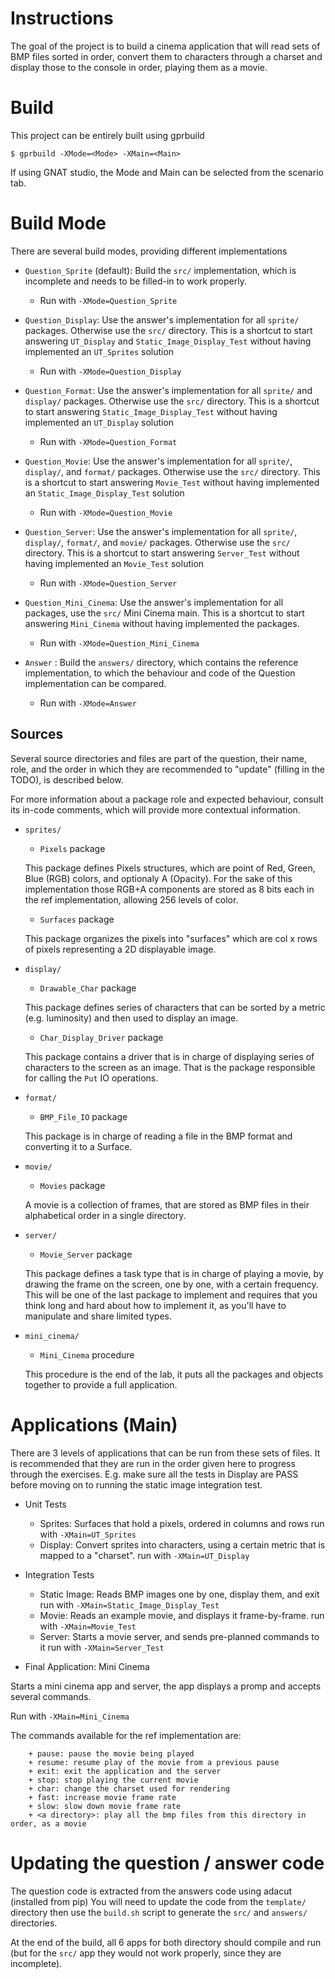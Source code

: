 # Instructions

The goal of the project is to build a cinema application that will read sets of
BMP files sorted in order, convert them to characters through a charset and display
those to the console in order, playing them as a movie.

# Build

This project can be entirely built using gprbuild

`$ gprbuild -XMode=<Mode> -XMain=<Main>`

If using GNAT studio, the Mode and Main can be selected from the scenario tab.

# Build Mode

There are several build modes, providing different implementations

- `Question_Sprite` (default): Build the `src/` implementation, which is incomplete and needs to be
  filled-in to work properly.

  + Run with `-XMode=Question_Sprite`

- `Question_Display`: Use the answer's implementation for all `sprite/` packages. Otherwise use the
  `src/` directory.
  This is a shortcut to start answering `UT_Display` and
  `Static_Image_Display_Test` without having implemented an `UT_Sprites` solution

  + Run with `-XMode=Question_Display`

- `Question_Format`: Use the answer's implementation for all `sprite/` and `display/` packages.
  Otherwise use the `src/` directory.
  This is a shortcut to start answering `Static_Image_Display_Test` without having implemented
  an `UT_Display` solution

  + Run with `-XMode=Question_Format`

- `Question_Movie`: Use the answer's implementation for all `sprite/`, `display/`, and `format/`
  packages.
  Otherwise use the `src/` directory.
  This is a shortcut to start answering `Movie_Test`
  without having implemented an `Static_Image_Display_Test` solution

  + Run with `-XMode=Question_Movie`

- `Question_Server`: Use the answer's implementation for all `sprite/`, `display/`, `format/`, and `movie/`
  packages. Otherwise use the `src/` directory.
  This is a shortcut to start answering `Server_Test`
  without having implemented an `Movie_Test` solution

  + Run with `-XMode=Question_Server`

- `Question_Mini_Cinema`: Use the answer's implementation for all packages, use the `src/` Mini Cinema main.
  This is a shortcut to start answering `Mini_Cinema` without having implemented the packages.

  + Run with `-XMode=Question_Mini_Cinema`

- `Answer` : Build the `answers/` directory, which contains the reference implementation, to
  which the behaviour and code of the Question implementation can be compared.

  + Run with `-XMode=Answer`

## Sources

Several source directories and files are part of the question, their name, role, and the order in which
they are recommended to "update" (filling in the TODO), is described below.

For more information about a package role and expected behaviour, consult its in-code comments, which
will provide more contextual information.

- `sprites/`

    * `Pixels` package

    This package defines Pixels structures, which are point of Red, Green, Blue (RGB)
    colors, and optionaly A (Opacity). For the sake of this implementation those RGB+A components
    are stored as 8 bits each in the ref implementation, allowing 256 levels of color.

    * `Surfaces` package

    This package organizes the pixels into "surfaces" which are col x rows of pixels representing a
    2D displayable image.

- `display/`

    * `Drawable_Char` package

    This package defines series of characters that can be sorted by a metric (e.g. luminosity) and then used
    to display an image.

    * `Char_Display_Driver` package

    This package contains a driver that is in charge of displaying series of characters to the screen as
    an image. That is the package responsible for calling the `Put` IO operations.

- `format/`

    * `BMP_File_IO` package

    This package is in charge of reading a file in the BMP format and converting it to a Surface.

- `movie/`

    * `Movies` package

    A movie is a collection of frames, that are stored as BMP files in their alphabetical order in a
    single directory.

- `server/`

    * `Movie_Server` package

    This package defines a task type that is in charge of playing a movie, by drawing the frame on the screen,
    one by one, with a certain frequency. This will be one of the last package to implement and requires that
    you think long and hard about how to implement it, as you'll have to manipulate and share limited types.

- `mini_cinema/`

    * `Mini_Cinema` procedure

    This procedure is the end of the lab, it puts all the packages and objects together to provide a full
    application.

# Applications (Main)

There are 3 levels of applications that can be run from these sets of files.
It is recommended that they are run in the order given here to progress through the exercises.
E.g. make sure all the tests in Display are PASS before moving on to running the static image
integration test.

- Unit Tests

    * Sprites: Surfaces that hold a pixels, ordered in columns and rows
      run with `-XMain=UT_Sprites`
    * Display: Convert sprites into characters, using a certain metric that
    is mapped to a "charset".
      run with `-XMain=UT_Display`

- Integration Tests

    * Static Image: Reads BMP images one by one, display them, and exit
      run with `-XMain=Static_Image_Display_Test`
    * Movie: Reads an example movie, and displays it frame-by-frame.
      run with `-XMain=Movie_Test`
    * Server: Starts a movie server, and sends pre-planned commands to it
      run with `-XMain=Server_Test`

- Final Application: Mini Cinema

Starts a mini cinema app and server, the app displays a promp and accepts several 
commands.

Run with `-XMain=Mini_Cinema`

The commands available for the ref implementation are:

        + pause: pause the movie being played
        + resume: resume play of the movie from a previous pause
        + exit: exit the application and the server
        + stop: stop playing the current movie
        + char: change the charset used for rendering
        + fast: increase movie frame rate
        + slow: slow down movie frame rate
        + <a directory>: play all the bmp files from this directory in order, as a movie

# Updating the question / answer code

The question code is extracted from the answers code using adacut (installed from pip)
You will need to update the code from the `template/` directory then use the `build.sh` script to generate
the `src/` and `answers/` directories.

At the end of the build, all 6 apps for both directory should compile and run (but for the `src/` app they
would not work properly, since they are incomplete).
